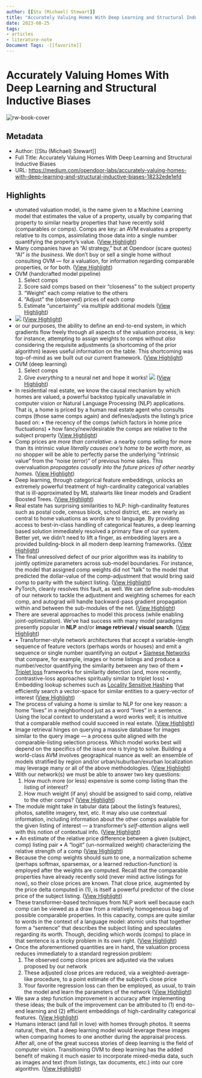 ```yaml
---
author: [[Stu (Michael) Stewart]]
title: "Accurately Valuing Homes With Deep Learning and Structural Inductive Biases"
date: 2023-08-25
tags: 
- articles
- literature-note
Document Tags: -[[favorite]]
---
```

# Accurately Valuing Homes With Deep Learning and Structural Inductive Biases

![rw-book-cover](https://miro.medium.com/v2/resize:fit:1200/1*G4oSJEEk7Y0xeG5Tkk283w.png)

## Metadata
- Author: [[Stu (Michael) Stewart]]
- Full Title: Accurately Valuing Homes With Deep Learning and Structural Inductive Biases
- URL: https://medium.com/opendoor-labs/accurately-valuing-homes-with-deep-learning-and-structural-inductive-biases-18232ede1efd

## Highlights
- utomated valuation model, is the name given to a Machine Learning model that estimates the value of a property, usually by comparing that property to similar nearby properties that have recently sold (comparables or comps). Comps are key: an AVM evaluates a property relative to its comps, assimilating those data into a single number quantifying the property’s value. ([View Highlight](https://read.readwise.io/read/01gwh2we0jekv6cp9r3wztcp6j))
- Many companies have an “AI strategy,” but at Opendoor (scare quotes) “AI” *is the business*. We don’t buy or sell a single home without consulting OVM — for a valuation, for information regarding comparable properties, or for both. ([View Highlight](https://read.readwise.io/read/01gwh2x6shqgtr90rdsd5gkzpv))
- OVM (handcrafted model pipeline)
  1. Select comps
  2. Score said comps based on their “closeness” to the subject property
  3. “Weight” each comp relative to the others
  4. “Adjust” the (observed) prices of each comp
  5. Estimate “uncertainty” via *multiple* additional models ([View Highlight](https://read.readwise.io/read/01gwh32xcfa8nh0j9186ksh4w8))
- ![](https://miro.medium.com/v2/resize:fit:700/1*glK4GZJRE08NzUdXyFdbFA.png) ([View Highlight](https://read.readwise.io/read/01gwh30xfgmabhf8qd4fp3rnzs))
- or our purposes, the ability to define an end-to-end system, in which gradients flow freely through all aspects of the valuation process, is key: for instance, attempting to assign weights to comps without *also* considering the requisite adjustments (a shortcoming of the prior algorithm) leaves useful information on the table. This shortcoming was top-of-mind as we built out our current framework. ([View Highlight](https://read.readwise.io/read/01gwh342dbr0p6w890x2r49x7x))
- OVM (deep learning)
  1. Select comps
  2. Give *everything* to a neural net and hope it works!
  ![](https://miro.medium.com/v2/resize:fit:700/1*Lb5sZzHbYx2Cy26ZHu_yZA.png) ([View Highlight](https://read.readwise.io/read/01gwh35cg79t80vqghv6q43vps))
- In residential real estate, we know the causal mechanism by which homes are valued, a powerful backstop typically unavailable in computer vision or Natural Language Processing (NLP) applications. That is, a home is priced by a human real estate agent who consults comps (those same comps again) and defines/adjusts the listing’s price based on:
  • the recency of the comps (which factors in home price fluctuations)
  • how fancy/new/desirable the comps are relative to the subject property ([View Highlight](https://read.readwise.io/read/01gwh38jfwm18qphf21nvgrjfy))
- Comp prices are *more than correlative*: a nearby comp selling for more than its intrinsic value *literally causes one’s home to be worth more*, as no shopper will be able to perfectly parse the underlying “intrinsic value” from the “noise (error)” of previous home sales. This overvaluation *propagates causally into the future prices of other nearby homes.* ([View Highlight](https://read.readwise.io/read/01gwh399gqb68ghhz866q0r4s4))
- Deep learning, through categorical feature embeddings, unlocks an extremely powerful treatment of high-cardinality categorical variables that is ill-approximated by ML stalwarts like linear models and Gradient Boosted Trees. ([View Highlight](https://read.readwise.io/read/01gwh3jwfdregdp9c4fzsbrppg))
- Real estate has surprising similarities to NLP: high-cardinality features such as postal code, census block, school district, etc. are nearly as central to home valuations as words are to language. By providing access to best-in-class handling of categorical features, a deep learning based solution immediately resolved a primary flaw of our system. Better yet, we didn’t need to lift a finger, as embedding layers are a provided building-block in all modern deep learning frameworks. ([View Highlight](https://read.readwise.io/read/01gwh3kdct4a5x3pzvgp4b3cxp))
- The final unresolved defect of our prior algorithm was its inability to jointly optimize parameters across sub-model boundaries. For instance, the model that assigned comp weights did not “talk” to the model that predicted the dollar-value of the comp-adjustment that would bring said comp to parity with the subject listing. ([View Highlight](https://read.readwise.io/read/01gwh3ktsgew81kcy1xpkg2k8n))
- PyTorch, cleanly resolves this fault, as well. We can define sub-modules of our network to tackle the adjustment and weighting schemes for each comp, and autograd will handle backward-pass gradient propagation within and between the sub-modules of the net. ([View Highlight](https://read.readwise.io/read/01gwh3mj8d92ttjtq4t9tdbtf7))
- There are several approaches to model this process (while enabling joint-optimization). We’ve had success with many model paradigms presently popular in **NLP** and/or **image retrieval / visual search**. ([View Highlight](https://read.readwise.io/read/01gwh3n4g1fb1437td6v3phvcc))
- • Transformer-style network architectures that accept a variable-length sequence of feature vectors (perhaps words or houses) and emit a sequence or single number quantifying an output
  • [Siamese Networks](https://en.wikipedia.org/wiki/Siamese_neural_network) that compare, for example, images or home listings and produce a number/vector quantifying the similarity between any two of them
  • [Triplet loss](https://en.wikipedia.org/wiki/Triplet_loss) frameworks for similarity detection (and, more recently, contrastive-loss approaches spiritually similar to triplet loss)
  • Embedding lookup schemes such as [Locality Sensitive Hashing](https://en.wikipedia.org/wiki/Locality-sensitive_hashing) that efficiently search a vector-space for similar entities to a query-vector of interest ([View Highlight](https://read.readwise.io/read/01gwh3nt0gqmcnh7wn8cj21ee7))
- The process of valuing a home is similar to NLP for one key reason: a home “lives” in a neighborhood just as a word “lives” in a sentence. Using the local context to understand a word works well; it is intuitive that a comparable method could succeed in real estate. ([View Highlight](https://read.readwise.io/read/01gwh3p5rbtyb5smdveewaf1cv))
- Image retrieval hinges on querying a massive database for images similar to the query image — a process quite aligned with the comparable-listing selection process.
  Which model works best will depend on the specifics of the issue one is trying to solve. Building a world-class AVM involves geographical nuance as well: an ensemble of models stratified by region and/or urban/suburban/exurban localization may leverage many or all of the above methodologies. ([View Highlight](https://read.readwise.io/read/01gwh3psv2f1emjs98ty7b954w))
- With our network(s) we must be able to answer two key questions:
  1. How much more (or less) expensive is some comp listing than the listing of interest?
  2. How much weight (if any) should be assigned to said comp, relative to the other comps? ([View Highlight](https://read.readwise.io/read/01gwh3q3m7p0kvdkdcyckkv7jv))
- The module might take in tabular data (about the listing’s features), photos, satellite imagery, text, etc. It may also use contextual information, including information about the other comps available for the given listing of interest — a transformer’s *self-attention* aligns well with this notion of contextual info. ([View Highlight](https://read.readwise.io/read/01gwh3r0bdxrqaxcyferde4bgh))
- • An estimate of the relative price difference between a given (subject, comp) listing pair
  • A “logit” (un-normalized weight) characterizing the relative strength of a comp ([View Highlight](https://read.readwise.io/read/01gwh3va19n5adpknrgvdwh1pd))
- Because the comp weights should sum to one, a normalization scheme (perhaps softmax, sparsemax, or a learned reduction-function) is employed after the weights are computed. Recall that the comparable properties have already recently sold (never mind active listings for now), so their close prices are known. That close price, augmented by the price delta computed in (1), is itself a powerful predictor of the close price of the subject listing. ([View Highlight](https://read.readwise.io/read/01gwh3w4d107pzbgewsc9z2w2f))
- These transformer-based techniques from NLP work well because each comp can be viewed as a draw from a relatively homogeneous bag of possible comparable properties. In this capacity, comps are quite similar to words in the context of a language model: atomic units that together form a “sentence” that describes the subject listing and speculates regarding its worth.
  Though, deciding which words (comps) to place in that sentence is a tricky problem in its own right. ([View Highlight](https://read.readwise.io/read/01gwh3wz26vf6y408829bphdb8))
- Once the aforementioned quantities are in hand, the valuation process reduces immediately to a standard regression problem:
  1. The observed comp close prices are adjusted via the values proposed by our network
  2. These adjusted close prices are reduced, via a weighted-average-like procedure, to a point estimate of the subject’s close price
  3. Your favorite regression loss can then be employed, as usual, to train the model and learn the parameters of the network ([View Highlight](https://read.readwise.io/read/01gwh3xjpd2ydtmaqgerng8610))
- We saw a step function improvement in accuracy after implementing these ideas; the bulk of the improvement can be attributed to (1) end-to-end learning and (2) efficient embeddings of high-cardinality categorical features. ([View Highlight](https://read.readwise.io/read/01gwh3yn46qszq8ade0vq58v8r))
- Humans interact (and fall in love) with homes through photos. It seems natural, then, that a deep learning model would leverage these images when comparing homes to one another during the appraisal process. After all, one of the great success stories of deep learning is the field of computer vision. Transitioning OVM to deep learning has the added benefit of making it much easier to incorporate mixed-media data, such as images and text (from listings, tax documents, etc.) into our core algorithm. ([View Highlight](https://read.readwise.io/read/01gwh3zjhqtsezcn11rskfmhs0))
